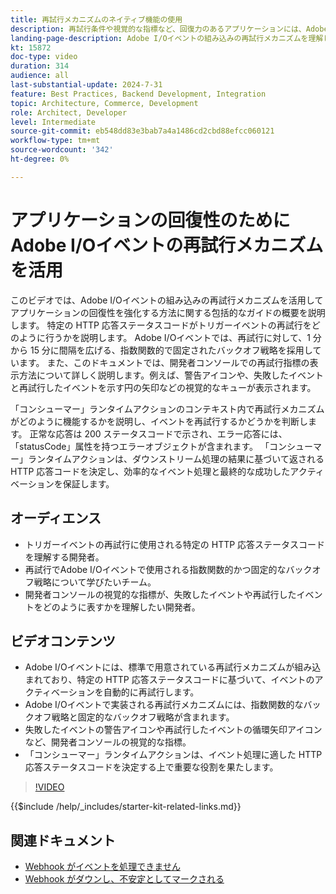 ```yaml
---
title: 再試行メカニズムのネイティブ機能の使用
description: 再試行条件や視覚的な指標など、回復力のあるアプリケーションには、Adobe I/Oイベントの再試行メカニズムを活用します。
landing-page-description: Adobe I/Oイベントの組み込みの再試行メカニズムを理解し、利用して、アプリケーションの回復性を高め、イベントのアクティベーションを効果的に管理します。
kt: 15872
doc-type: video
duration: 314
audience: all
last-substantial-update: 2024-7-31
feature: Best Practices, Backend Development, Integration
topic: Architecture, Commerce, Development
role: Architect, Developer
level: Intermediate
source-git-commit: eb548dd83e3bab7a4a1486cd2cbd88efcc060121
workflow-type: tm+mt
source-wordcount: '342'
ht-degree: 0%

---
```


# アプリケーションの回復性のためにAdobe I/Oイベントの再試行メカニズムを活用

このビデオでは、Adobe I/Oイベントの組み込みの再試行メカニズムを活用してアプリケーションの回復性を強化する方法に関する包括的なガイドの概要を説明します。 特定の HTTP 応答ステータスコードがトリガーイベントの再試行をどのように行うかを説明します。 Adobe I/Oイベントでは、再試行に対して、1 分から 15 分に間隔を広げる、指数関数的で固定されたバックオフ戦略を採用しています。 また、このドキュメントでは、開発者コンソールでの再試行指標の表示方法について詳しく説明します。例えば、警告アイコンや、失敗したイベントと再試行したイベントを示す円の矢印などの視覚的なキューが表示されます。

「コンシューマー」ランタイムアクションのコンテキスト内で再試行メカニズムがどのように機能するかを説明し、イベントを再試行するかどうかを判断します。 正常な応答は 200 ステータスコードで示され、エラー応答には、「statusCode」属性を持つエラーオブジェクトが含まれます。 「コンシューマー」ランタイムアクションは、ダウンストリーム処理の結果に基づいて返される HTTP 応答コードを決定し、効率的なイベント処理と最終的な成功したアクティベーションを保証します。

## オーディエンス

* トリガーイベントの再試行に使用される特定の HTTP 応答ステータスコードを理解する開発者。
* 再試行でAdobe I/Oイベントで使用される指数関数的かつ固定的なバックオフ戦略について学びたいチーム。
* 開発者コンソールの視覚的な指標が、失敗したイベントや再試行したイベントをどのように表すかを理解したい開発者。

## ビデオコンテンツ

* Adobe I/Oイベントには、標準で用意されている再試行メカニズムが組み込まれており、特定の HTTP 応答ステータスコードに基づいて、イベントのアクティベーションを自動的に再試行します。
* Adobe I/Oイベントで実装される再試行メカニズムには、指数関数的なバックオフ戦略と固定的なバックオフ戦略が含まれます。
* 失敗したイベントの警告アイコンや再試行したイベントの循環矢印アイコンなど、開発者コンソールの視覚的な指標。
* 「コンシューマー」ランタイムアクションは、イベント処理に適した HTTP 応答ステータスコードを決定する上で重要な役割を果たします。

>[!VIDEO](https://video.tv.adobe.com/v/3431695?learn=on)

{{$include /help/_includes/starter-kit-related-links.md}}

## 関連ドキュメント

* [Webhook がイベントを処理できません ](https://developer.adobe.com/events/docs/support/faq/#what-happens-if-my-webhook-is-unable-to-handle-a-specific-event-but-handles-all-other-events-gracefully)
* [Webhook がダウンし、不安定としてマークされる ](https://developer.adobe.com/events/docs/support/faq/#what-happens-if-my-webhook-is-down-why-is-my-event-registration-marked-as-unstable)
